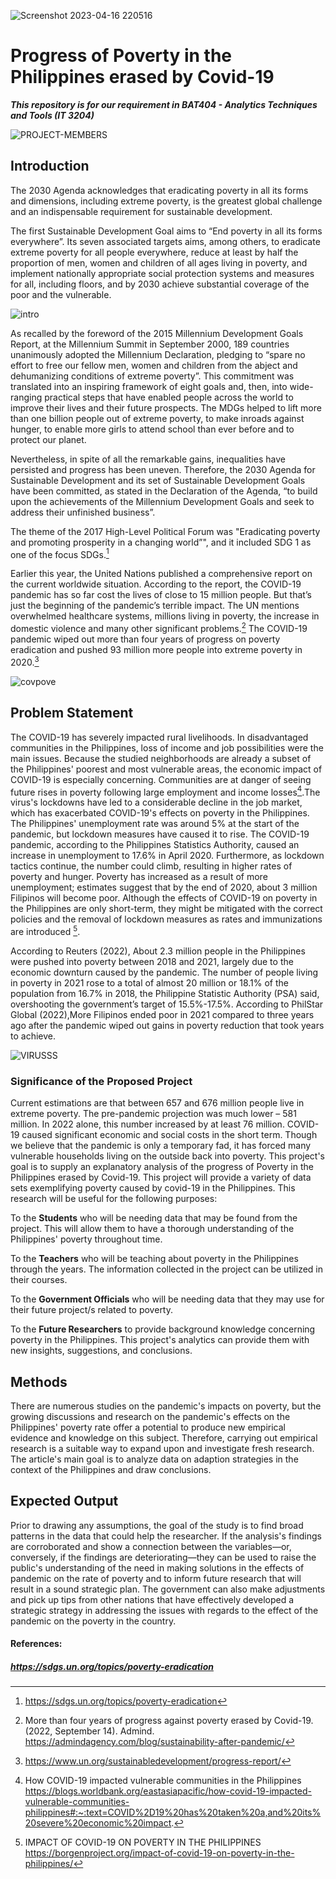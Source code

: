 ![Screenshot 2023-04-16 220516](https://user-images.githubusercontent.com/113661252/232318687-eb0bc4e1-1b4c-401b-8eae-e6c16b3b48f3.png)

#  Progress of Poverty in the Philippines erased by Covid-19
***This repository is for our requirement in BAT404 - Analytics Techniques and Tools (IT 3204)***

![PROJECT-MEMBERS](https://user-images.githubusercontent.com/113661252/232320859-3528286b-ae26-444d-8792-fb4a4c62ec27.png)

## Introduction
The 2030 Agenda acknowledges that eradicating poverty in all its forms and dimensions, including extreme poverty, is the greatest global challenge and an indispensable requirement for sustainable development. 

The first Sustainable Development Goal aims to “End poverty in all its forms everywhere”. Its seven associated targets aims, among others, to eradicate extreme poverty for all people everywhere, reduce at least by half the proportion of men, women and children of all ages living in poverty, and implement nationally appropriate social protection systems and measures for all, including floors, and by 2030 achieve substantial coverage of the poor and the vulnerable.

![intro](https://user-images.githubusercontent.com/113661252/232479176-9da47ea0-dd0a-4960-a59d-58e78183ffde.png)

As recalled by the foreword of the 2015 Millennium Development Goals Report, at the Millennium Summit in September 2000, 189 countries unanimously adopted the Millennium Declaration, pledging to “spare no effort to free our fellow men, women and children from the abject and dehumanizing conditions of extreme poverty”. This commitment was translated into an inspiring framework of eight goals and, then, into wide-ranging practical steps that have enabled people across the world to improve their lives and their future prospects. The MDGs helped to lift more than one billion people out of extreme poverty, to make inroads against hunger, to enable more girls to attend school than ever before and to protect our planet.

Nevertheless, in spite of all the remarkable gains, inequalities have persisted and progress has been uneven. Therefore, the 2030 Agenda for Sustainable Development and its set of Sustainable Development Goals have been committed, as stated in the Declaration of the Agenda, “to build upon the achievements of the Millennium Development Goals and seek to address their unfinished business”.

The theme of the 2017 High-Level Political Forum was "Eradicating poverty and promoting prosperity in a changing world”", and it included SDG 1 as one of the focus SDGs.[^1]

Earlier this year, the United Nations published a comprehensive report on the current worldwide situation. According to the report, the COVID-19 pandemic has so far cost the lives of close to 15 million people. But that’s just the beginning of the pandemic’s terrible impact. The UN mentions overwhelmed healthcare systems, millions living in poverty, the increase in domestic violence and many other significant problems.[^2] The COVID-19 pandemic wiped out more than four years of progress on poverty eradication and pushed 93 million more people into extreme poverty in 2020.[^3]

![covpove](https://user-images.githubusercontent.com/113661252/232517220-5e58c2b4-e653-4d48-a27e-60300bd5563e.png)

## Problem Statement
The COVID-19 has severely impacted rural livelihoods. In disadvantaged communities in the Philippines, loss of income and job possibilities were the main issues. Because the studied neighborhoods are already a subset of the Philippines' poorest and most vulnerable areas, the economic impact of COVID-19 is especially concerning. Communities are at danger of seeing future rises in poverty following large employment and income losses[^4].The virus's lockdowns have led to a considerable decline in the job market, which has exacerbated COVID-19's effects on poverty in the Philippines. The Philippines' unemployment rate was around 5% at the start of the pandemic, but lockdown measures have caused it to rise. The COVID-19 pandemic, according to the Philippines Statistics Authority, caused an increase in unemployment to 17.6% in April 2020. Furthermore, as lockdown tactics continue, the number could climb, resulting in higher rates of poverty and hunger. Poverty has increased as a result of more unemployment; estimates suggest that by the end of 2020, about 3 million Filipinos will become poor. Although the effects of COVID-19 on poverty in the Philippines are only short-term, they might be mitigated with the correct policies and the removal of lockdown measures as rates and immunizations are introduced [^5].

According to Reuters (2022), About 2.3 million people in the Philippines were pushed into poverty between 2018 and 2021, largely due to the economic downturn caused by the pandemic. The number of people living in poverty in 2021 rose to a total of almost 20 million or 18.1% of the population from 16.7% in 2018, the Philippine Statistic Authority (PSA) said, overshooting the government’s target of 15.5%-17.5%. According to PhilStar Global (2022),More Filipinos ended poor in 2021 compared to three years ago after the pandemic wiped out gains in poverty reduction that took years to achieve.

![VIRUSSS](https://user-images.githubusercontent.com/113661252/232554989-d2728658-fb43-4586-9986-0a0aba7caf0b.png)

### Significance of the Proposed Project
Current estimations are that between 657 and 676 million people live in extreme poverty. The pre-pandemic projection was much lower – 581 million. In 2022 alone, this number increased by at least 76 million. COVID-19 caused significant economic and social costs in the short term. Though we believe that the pandemic is only a temporary fad, it has forced many vulnerable households living on the outside back into poverty. This project's goal is to supply an explanatory analysis of the progress of Poverty in the Philippines erased by Covid-19. This project will provide a variety of data sets exemplifying poverty caused by covid-19 in the Philippines. This research will be useful for the following purposes:

To the **Students** who will be needing data that may be found from the project. This will allow them to have a thorough understanding of the Philippines' poverty throughout time.

To the **Teachers** who will be teaching about poverty in the Philippines through the years. The information collected in the project can be utilized in their courses.

To the **Government Officials** who will be needing data that they may use for their future project/s related to poverty. 

To the **Future Researchers** to provide background knowledge concerning poverty in the Philippines. This project's analytics can provide them with new insights, suggestions, and conclusions.

## Methods
There are numerous studies on the pandemic's impacts on poverty, but the growing discussions and research on the pandemic's effects on the Philippines' poverty rate offer a potential to produce new empirical evidence and knowledge on this subject. Therefore, carrying out empirical research is a suitable way to expand upon and investigate fresh research. The article's main goal is to analyze data on adaption strategies in the context of the Philippines and draw conclusions. 

## Expected Output
Prior to drawing any assumptions, the goal of the study is to find broad patterns in the data that could help the researcher. If the analysis's findings are corroborated and show a connection between the variables—or, conversely, if the findings are deteriorating—they can be used to raise the public's understanding of the need in making solutions in the effects of pandemic on the rate of poverty and to inform future research that will result in a sound strategic plan. The government can also make adjustments and pick up tips from other nations that have effectively developed a strategic strategy in addressing the issues with regards to the effect of the pandemic on the poverty in the country. 

[^1]: https://sdgs.un.org/topics/poverty-eradication

[^2]: More than four years of progress against poverty erased by Covid-19. (2022, September 14). Admind. https://admindagency.com/blog/sustainability-after-pandemic/

[^3]: https://www.un.org/sustainabledevelopment/progress-report/

[^4]:How COVID-19 impacted vulnerable communities in the Philippines  https://blogs.worldbank.org/eastasiapacific/how-covid-19-impacted-vulnerable-communities-philippines#:~:text=COVID%2D19%20has%20taken%20a,and%20its%20severe%20economic%20impact.

[^5]:IMPACT OF COVID-19 ON POVERTY IN THE PHILIPPINES
https://borgenproject.org/impact-of-covid-19-on-poverty-in-the-philippines/


#### References:
##### https://sdgs.un.org/topics/poverty-eradication
